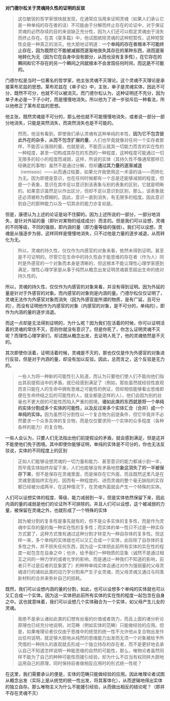 <p><b>对门德尔松关于灵魂持久性的证明的反驳</b></p><blockquote>这位敏锐的哲学家很快就发现，在通常应当用来证明灵魂（如果人们承认它是一种单纯的存在者的话）不可能由于分解而终止存在的论证中，对于保证灵魂的必然存续的目的来说缺乏充分性，因为人们还可以假定灵魂由于消失而终止存在。在其《斐多篇》中，他试图摈除灵魂的这种短暂性，这种短暂性会是一种真正的消灭。他大胆地证明道：<b>一个单纯的存在者根本不可能终止存在，因为既然它不能被减弱而逐渐地丧失其存在的某种东西，进而逐渐地转化为无（因为它在自身中没有部分，从而也没有复多性），在它存在的瞬间和它不存在的另一个瞬间之间就根本不会发现任何时间，而这是不可能的。</b></blockquote><p>门德尔松是当时一位著名的哲学家，他主张灵魂不灭理论。这个灵魂不灭理论是承接莱布尼兹的思想。莱布尼兹在《单子论》中，主张，单子是灵魂实体，因此不可分，既然不可分，也就不可以被消灭。而门德尔松认为，这种证明还不充分，因为单子未必是一下子小时，而是慢慢地消失。所以他为了进一步驳斥后一种看法，所以他修正了莱布尼兹的思想。</p><p>他主张，既然灵魂是不可分的，那么他也就不可能慢慢地消失，或者说一部分一部分地消失，只能是突然消失，而突然消失也是不可能的。</p><blockquote>然而，他没有看到，即使我们承认灵魂有这种单纯的本性，<b>因为它不包含彼此外在的杂多，从而不包含扩展的量</b>，人们也毕竟就像对任何一个实存者那样，不能否认强弱的量，也就是说，不能否认就其一切能力而言的实在性的一种程度，甚至一切构成其存在的东西的一种程度，这种程度可能通过一切无限多的较小的程度而减弱，这样，所说的实体（其持久性不像通常那样已经确定的事物）虽然不是通过分解，但却<b>通过其力量的逐渐减退</b>（remissio）——从而通过枯萎，如果允许我使用这一术语的话——而转化为无。因为即便是意识，也在任何时候都有一个总是还能够减弱的程度，但是一个表象，意识在其中足以意识到该表象与别的表象的区别，它就是明晰的。如果意识虽然足以作出区分，但却不足以意识到区别，那么，该表象就还必须被称为模糊的。因此，意识一直到消失，有无限多的程度。因此意识到自己的那种能力以及一切其余的能力亦复如是。</blockquote><p>但是，康德认为上述的论证是站不住脚的。因为上述所说的一部分，一部分地消失，是针对外延的量（即针对某物的组成成分）而言的。但是我们可以设想，灵魂的不同等级，不同的强弱，即内涵的量（即力量等级的强弱）。我们可以设想，灵魂是从强逐步为弱，这样同样是慢慢地消失，只不过他是力量的逐步减退，从而转化为无。</p><blockquote>所以，灵魂的持久性，仅仅作为内感官的对象来看，依然未得到证明，甚至是不可证明的。尽管它在生命中的持久性由于能思维的存在者（作为人）同时是外感官的一个对象而本身是清晰的，但这根本不能让理性心理学家感到满足，理性心理学家是从事于纯然从概念出发证明灵魂甚至超出生命的绝对持久性的。</blockquote><p>所以，灵魂的持久性，仅仅作为内感官的对象来看，并没有得到证明。因为外延的量是针对于外感官的对象。而内感官的对象则是内涵的量。门德尔松仅仅证明了，灵魂无法作为外感官对象而消失（因为外感官是所谓的物质，是有广延，且可分的），而没有证明他作为内感官的对象（内感官的对象，是不可分的，单纯的），即作为内涵的量的逐步消退。</p><p>而这一点却是无法得到证明的，为什么呢？因为我们在活着的时候，你可以证明活着的灵魂的常住不灭，否则你就没有意识了。但是你死了，你怎么证明灵魂不灭呢？而理性心理学家们，却试图从概念出发，去证明人死了，他的灵魂依然是不灭的。</p><p>其次即使你活着，证明活着时候，灵魂是不灭的，那也仅仅是作为外感官的对象进行反驳，但是对于内涵的量，却没有加以反驳。因此，总而言之，这个反驳是无力的。</p><blockquote>一些人为将一种新的可能性引入轨道，而认为只要他们使人们不能向他们指出其前提假设中的矛盾，就已经感到满足了（例如，那些虽然就经验性直观而言只能在人的生命中拥有思维之可能性的例证，但却相信能够看出思维即便在生命终结之后的可能性的人，就全都是这样的人），他们会因为别的丝毫也不更大胆的可能性而陷入严重的困境。<b>诸如此类的东西就是将一个单纯的实体分割成多个实体的可能性，以及反过来多个实体汇合（合并）成一个单纯的实体。</b>因为虽然可分割性以一个复合物为前提条件，但它毕竟并不必然要求一个众多实体的复合物，而是仅仅要求同一个实体的众多程度（各种各样的能力）的复合物。</blockquote><p>一些人会认为，只要人们无法指出他们前提假设的矛盾，就会感到满足，但是这并不能使他们免于困境。其中即使你能够证明，单纯的实体是不可分的，你也无法反驳说，实体的不同程度上的区别</p><blockquote>正如人们能够设想灵魂的一切力量和能力、甚至意识的能力都减小到一半，而毕竟实体始终存留下来，人们也能够没有矛盾地想<b>象这消失了的一半被保存下来</b>，但不是保存在灵魂里面，而是保存在它外面，而且既然这里凡是在灵魂里面始终实在的、因而有一种程度的、进而灵魂的整个毫无缺陷的实存都已经被分成两半，在这种情况下，在灵魂外面就会产生一个特殊的实体。</blockquote><p>人们可以设想实体的程度、等级、能力减弱到一半，但是实体依然保留下来，因此内涵的量的减弱是他们的论证所不可排除的。并且人们可以设想，这个被减弱的力量，被保留在灵魂之外，也就形成了一个特殊的实体</p><blockquote>因为被分割的复多性是事先就有的，但不是众多实体的复多性，而是作为灵魂中实存的量的每一种实在性的复多性；而实体的单一性只不过是一种实存方式罢了，这种方式惟有通过这种分割才转变为一种自存体的复多性。但这样一来，多个单纯的实体就也可以又汇合成一个实体，此际除了自存体的复多性之外，并不损失任何东西，因为这一实体把此前所有实体的实在性的程度一起包含在自身之中；也许，给予我们一种物质的显象（诚然不是通过相互之间的一种力学的或者化学的影响，而是通过一种我们不知道的影响，前者只不过是后者的显象罢了）的种种单纯实体会通过对作为强弱量的父母灵魂进行的诸如此类的动力学分割来产生子女灵魂，而父母灵魂又通过与同类新材料的合并来弥补自己的损耗。</blockquote><p>既然，我们可以设想内涵的量的分割，如此，也可以设想多个单纯的实体就也可以又汇合成一个实体。因为这一实体把此前所有实体的实在性的程度一起包含在自身之中。这也就意味着，我们可以设想几个实体融合为一个实体，如父母产生儿女的灵魂。</p><blockquote>我绝不是承认诸如此类的幻想有丝毫的价值或者效力，而且上面的诸分析论原理也已经充分地说明，对范畴（例如实体的范畴）只能做经验的应用。但是，如果唯理论者仅仅由于思维中的统觉的统一性不允许他从复合物出发作出任何说明，就足够大胆地从纯然的思维能力出发而无须一个对象被给予所凭借的一种持久的直观就去形成一个独立持存的存在者，而不是更好地去承认自己不知道怎样说明一种能思维的自然的可能性，那么，唯物论者虽然同样不能为了自己的种种可能性而援引经验，却为什么不应当有权同样大胆地运用自己的原理，同时保持前者做相反应用时的形式统一性呢？</blockquote><p>在这里，我们需要承认的便是，实体的范畴只能做经验的应用。因此唯理论者试图从概念出发（实际上是从统觉的统一性出发，将其客体化），从而逻辑地得出实体的独立自存。那么唯物主义为什么不能援引经验，从而做出相反的结论呢？（即并不存在灵魂不灭）</p>